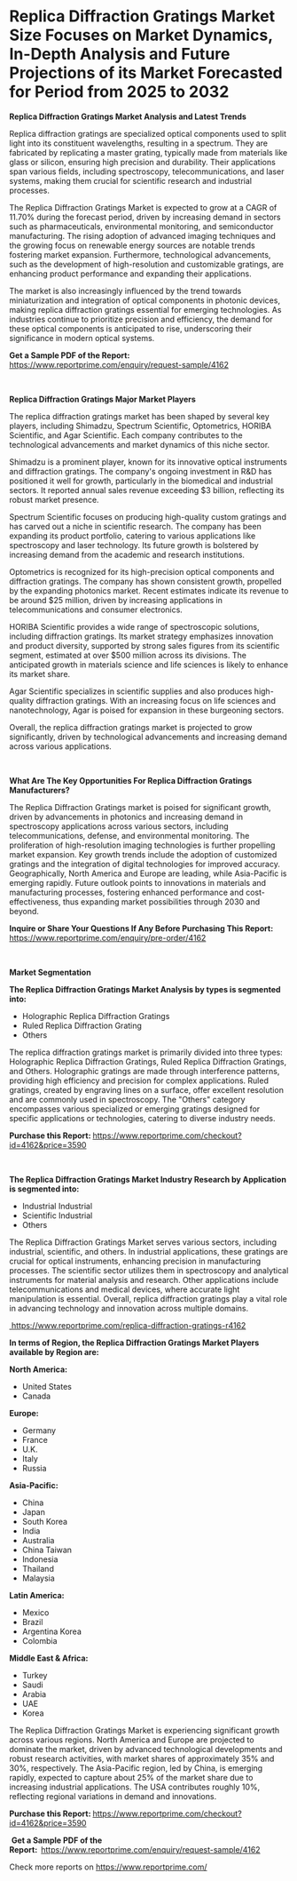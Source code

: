 <p><h1>Replica Diffraction Gratings Market Size Focuses on Market Dynamics, In-Depth Analysis and Future Projections of its Market Forecasted for Period from 2025 to 2032</h1></p><p><strong>Replica Diffraction Gratings Market Analysis and Latest Trends</strong></p>
<p><p>Replica diffraction gratings are specialized optical components used to split light into its constituent wavelengths, resulting in a spectrum. They are fabricated by replicating a master grating, typically made from materials like glass or silicon, ensuring high precision and durability. Their applications span various fields, including spectroscopy, telecommunications, and laser systems, making them crucial for scientific research and industrial processes.</p><p>The Replica Diffraction Gratings Market is expected to grow at a CAGR of 11.70% during the forecast period, driven by increasing demand in sectors such as pharmaceuticals, environmental monitoring, and semiconductor manufacturing. The rising adoption of advanced imaging techniques and the growing focus on renewable energy sources are notable trends fostering market expansion. Furthermore, technological advancements, such as the development of high-resolution and customizable gratings, are enhancing product performance and expanding their applications. </p><p>The market is also increasingly influenced by the trend towards miniaturization and integration of optical components in photonic devices, making replica diffraction gratings essential for emerging technologies. As industries continue to prioritize precision and efficiency, the demand for these optical components is anticipated to rise, underscoring their significance in modern optical systems.</p></p>
<p><strong>Get a Sample PDF of the Report:&nbsp;</strong> <a href="https://www.reportprime.com/enquiry/request-sample/4162?utm_campaign=3508&utm_medium=2&utm_source=Github&utm_content=ia&utm_term=18032025&utm_id=replica-diffraction-gratings">https://www.reportprime.com/enquiry/request-sample/4162</a></p>
<p>&nbsp;</p>
<p><strong>Replica Diffraction Gratings Major Market Players</strong></p>
<p><p>The replica diffraction gratings market has been shaped by several key players, including Shimadzu, Spectrum Scientific, Optometrics, HORIBA Scientific, and Agar Scientific. Each company contributes to the technological advancements and market dynamics of this niche sector.</p><p>Shimadzu is a prominent player, known for its innovative optical instruments and diffraction gratings. The company's ongoing investment in R&D has positioned it well for growth, particularly in the biomedical and industrial sectors. It reported annual sales revenue exceeding $3 billion, reflecting its robust market presence.</p><p>Spectrum Scientific focuses on producing high-quality custom gratings and has carved out a niche in scientific research. The company has been expanding its product portfolio, catering to various applications like spectroscopy and laser technology. Its future growth is bolstered by increasing demand from the academic and research institutions.</p><p>Optometrics is recognized for its high-precision optical components and diffraction gratings. The company has shown consistent growth, propelled by the expanding photonics market. Recent estimates indicate its revenue to be around $25 million, driven by increasing applications in telecommunications and consumer electronics.</p><p>HORIBA Scientific provides a wide range of spectroscopic solutions, including diffraction gratings. Its market strategy emphasizes innovation and product diversity, supported by strong sales figures from its scientific segment, estimated at over $500 million across its divisions. The anticipated growth in materials science and life sciences is likely to enhance its market share.</p><p>Agar Scientific specializes in scientific supplies and also produces high-quality diffraction gratings. With an increasing focus on life sciences and nanotechnology, Agar is poised for expansion in these burgeoning sectors.</p><p>Overall, the replica diffraction gratings market is projected to grow significantly, driven by technological advancements and increasing demand across various applications.</p></p>
<p>&nbsp;</p>
<p><strong>What Are The Key Opportunities For Replica Diffraction Gratings Manufacturers?</strong></p>
<p><p>The Replica Diffraction Gratings market is poised for significant growth, driven by advancements in photonics and increasing demand in spectroscopy applications across various sectors, including telecommunications, defense, and environmental monitoring. The proliferation of high-resolution imaging technologies is further propelling market expansion. Key growth trends include the adoption of customized gratings and the integration of digital technologies for improved accuracy. Geographically, North America and Europe are leading, while Asia-Pacific is emerging rapidly. Future outlook points to innovations in materials and manufacturing processes, fostering enhanced performance and cost-effectiveness, thus expanding market possibilities through 2030 and beyond.</p></p>
<p><strong>Inquire or Share Your Questions If Any Before Purchasing This Report:</strong> <a href="https://www.reportprime.com/enquiry/pre-order/4162?utm_campaign=3508&utm_medium=2&utm_source=Github&utm_content=ia&utm_term=18032025&utm_id=replica-diffraction-gratings">https://www.reportprime.com/enquiry/pre-order/4162</a></p>
<p>&nbsp;</p>
<p><strong>Market Segmentation</strong></p>
<p><strong>The Replica Diffraction Gratings Market Analysis by types is segmented into:</strong></p>
<p><ul><li>Holographic Replica Diffraction Gratings</li><li>Ruled Replica Diffraction Grating</li><li>Others</li></ul></p>
<p><p>The replica diffraction gratings market is primarily divided into three types: Holographic Replica Diffraction Gratings, Ruled Replica Diffraction Gratings, and Others. Holographic gratings are made through interference patterns, providing high efficiency and precision for complex applications. Ruled gratings, created by engraving lines on a surface, offer excellent resolution and are commonly used in spectroscopy. The "Others" category encompasses various specialized or emerging gratings designed for specific applications or technologies, catering to diverse industry needs.</p></p>
<p><strong>Purchase this Report:&nbsp;</strong><a href="https://www.reportprime.com/checkout?id=4162&price=3590&utm_campaign=3508&utm_medium=2&utm_source=Github&utm_content=ia&utm_term=18032025&utm_id=replica-diffraction-gratings">https://www.reportprime.com/checkout?id=4162&price=3590</a></p>
<p>&nbsp;</p>
<p><strong>The Replica Diffraction Gratings Market Industry Research by Application is segmented into:</strong></p>
<p><ul><li>Industrial Industrial</li><li>Scientific Industrial</li><li>Others</li></ul></p>
<p><p>The Replica Diffraction Gratings Market serves various sectors, including industrial, scientific, and others. In industrial applications, these gratings are crucial for optical instruments, enhancing precision in manufacturing processes. The scientific sector utilizes them in spectroscopy and analytical instruments for material analysis and research. Other applications include telecommunications and medical devices, where accurate light manipulation is essential. Overall, replica diffraction gratings play a vital role in advancing technology and innovation across multiple domains.</p></p>
<p><a href="https://www.reportprime.com/replica-diffraction-gratings-r4162?utm_campaign=3508&utm_medium=2&utm_source=Github&utm_content=ia&utm_term=18032025&utm_id=replica-diffraction-gratings">&nbsp;https://www.reportprime.com/replica-diffraction-gratings-r4162</a></p>
<p><strong>In terms of Region, the Replica Diffraction Gratings Market Players available by Region are:</strong></p>
<p>
    <p> <strong> North America: </strong>
        <ul>
            <li>United States</li>
            <li>Canada</li>
        </ul>
        </p> 
    <p> <strong> Europe: </strong>
        <ul>
            <li>Germany</li>
            <li>France</li>
            <li>U.K.</li>
            <li>Italy</li>
            <li>Russia</li>
        </ul>
        </p> 
    <p> <strong> Asia-Pacific: </strong>
        <ul>
            <li>China</li>
            <li>Japan</li>
            <li>South Korea</li>
            <li>India</li>
            <li>Australia</li>
            <li>China Taiwan</li>
            <li>Indonesia</li>
            <li>Thailand</li>
            <li>Malaysia</li>
        </ul>
        </p> 
    <p> <strong> Latin America: </strong>
        <ul>
            <li>Mexico</li>
            <li>Brazil</li>
            <li>Argentina Korea</li>
            <li>Colombia</li>
        </ul>
        </p> 
    <p> <strong> Middle East & Africa: </strong>
        <ul>
            <li>Turkey</li>
            <li>Saudi</li>
            <li>Arabia</li>
            <li>UAE</li>
            <li>Korea</li>
        </ul>
    </p>
    </p>
<p><p>The Replica Diffraction Gratings Market is experiencing significant growth across various regions. North America and Europe are projected to dominate the market, driven by advanced technological developments and robust research activities, with market shares of approximately 35% and 30%, respectively. The Asia-Pacific region, led by China, is emerging rapidly, expected to capture about 25% of the market share due to increasing industrial applications. The USA contributes roughly 10%, reflecting regional variations in demand and innovations.</p></p>
<p><strong>Purchase this Report: </strong><a href="https://www.reportprime.com/checkout?id=4162&price=3590&utm_campaign=3508&utm_medium=2&utm_source=Github&utm_content=ia&utm_term=18032025&utm_id=replica-diffraction-gratings">https://www.reportprime.com/checkout?id=4162&price=3590</a></p>
<p>&nbsp;<strong>Get a Sample PDF of the Report:&nbsp;&nbsp;</strong><a href="https://www.reportprime.com/enquiry/request-sample/4162?utm_campaign=3508&utm_medium=2&utm_source=Github&utm_content=ia&utm_term=18032025&utm_id=replica-diffraction-gratings">https://www.reportprime.com/enquiry/request-sample/4162</a></p>
<p><strong></strong></p>
<p>Check more reports on <a href="https://www.reportprime.com/?utm_campaign=3508&utm_medium=2&utm_source=Github&utm_content=ia&utm_term=18032025&utm_id=replica-diffraction-gratings">https://www.reportprime.com/</a></p>